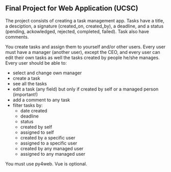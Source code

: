 ## Final Project for Web Application (UCSC)

The project consists of creating a task management app. Tasks have a title, a desciption, a signature (created_on, created_by), a deadline, and a status (pending, ackowledged, rejected, completed, failed). Task also have comments.

You create tasks and assign them to yourself and/or other users. Every user must have a manager (another user), except the CEO, and every user can edit their own tasks as well the tasks created by people he/she manages.
Every user should be able to:
- select and change own manager
- create a task
- see all the tasks
- edit a task (any field) but only if created by self or a managed person (important!)
- add a comment to any task
- filter tasks by:
  - date created
  - deadline
  - status
  - created by self
  - assigned to self
  - created by a specific user
  - assigned to a specific user
  - created by any managed user
  - assigned to any managed user

You must use py4web. Vue is optional.
